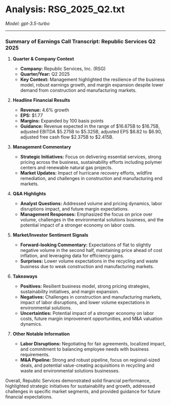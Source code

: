 # Analysis: RSG_2025_Q2.txt

*Model: gpt-3.5-turbo*

---

### Summary of Earnings Call Transcript: Republic Services Q2 2025

1. **Quarter & Company Context**
   - **Company:** Republic Services, Inc. (RSG)
   - **Quarter/Year:** Q2 2025
   - **Key Context:** Management highlighted the resilience of the business model, robust earnings growth, and margin expansion despite lower demand from construction and manufacturing markets.

2. **Headline Financial Results**
   - **Revenue:** 4.6% growth
   - **EPS:** $1.77
   - **Margins:** Expanded by 100 basis points
   - **Guidance:** Revenue expected in the range of $16.675B to $16.75B, adjusted EBITDA $5.275B to $5.325B, adjusted EPS $6.82 to $6.90, adjusted free cash flow $2.375B to $2.415B.

3. **Management Commentary**
   - **Strategic Initiatives:** Focus on delivering essential services, strong pricing across the business, sustainability efforts including polymer centers and renewable natural gas projects.
   - **Market Updates:** Impact of hurricane recovery efforts, wildfire remediation, and challenges in construction and manufacturing end markets.

4. **Q&A Highlights**
   - **Analyst Questions:** Addressed volume and pricing dynamics, labor disruptions impact, and future margin expectations.
   - **Management Responses:** Emphasized the focus on price over volume, challenges in the environmental solutions business, and the potential impact of a stronger economy on labor costs.

5. **Market/Investor Sentiment Signals**
   - **Forward-looking Commentary:** Expectations of flat to slightly negative volume in the second half, maintaining price ahead of cost inflation, and leveraging data for efficiency gains.
   - **Surprises:** Lower volume expectations in the recycling and waste business due to weak construction and manufacturing markets.

6. **Takeaways**
   - **Positives:** Resilient business model, strong pricing strategies, sustainability initiatives, and margin expansion.
   - **Negatives:** Challenges in construction and manufacturing markets, impact of labor disruptions, and lower volume expectations in environmental solutions.
   - **Uncertainties:** Potential impact of a stronger economy on labor costs, future margin improvement opportunities, and M&A valuation dynamics.

7. **Other Notable Information**
   - **Labor Disruptions:** Negotiating for fair agreements, localized impact, and commitment to balancing employee needs with business requirements.
   - **M&A Pipeline:** Strong and robust pipeline, focus on regional-sized deals, and potential value-creating acquisitions in recycling and waste and environmental solutions businesses.

Overall, Republic Services demonstrated solid financial performance, highlighted strategic initiatives for sustainability and growth, addressed challenges in specific market segments, and provided guidance for future financial expectations.
